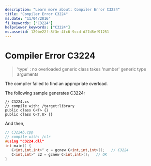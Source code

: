 ```yaml
---
description: "Learn more about: Compiler Error C3224"
title: "Compiler Error C3224"
ms.date: "11/04/2016"
f1_keywords: ["C3224"]
helpviewer_keywords: ["C3224"]
ms.assetid: 129be22f-8f3e-4fc6-9ccd-d27d8ef91251
---
```

# Compiler Error C3224

> 'type' : no overloaded generic class takes 'number' generic type arguments

The compiler failed to find an appropriate overload.

The following sample generates C3224:

```
// C3224.cs
// compile with: /target:library
public class C<T> {}
public class C<T,U> {}
```

And then,

```cpp
// C3224b.cpp
// compile with: /clr
#using "C3224.dll"
int main() {
   C<int,int,int>^ c = gcnew C<int,int,int>();   // C3224
   C<int,int>^ c2 = gcnew C<int,int>();   // OK
}
```
